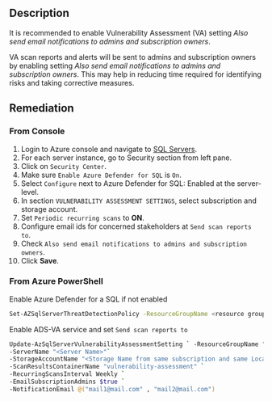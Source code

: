 ## Description

It is recommended to enable Vulnerability Assessment (VA) setting *Also send email notifications to admins and subscription owners*.

VA scan reports and alerts will be sent to admins and subscription owners by enabling setting *Also send email notifications to admins and subscription owners*. This may help in reducing time required for identifying risks and taking corrective measures.

## Remediation

### From Console

1. Login to Azure console and navigate to [SQL Servers](https://portal.azure.com/#create/Microsoft.SQLServer).
2. For each server instance, go to Security section from left pane.
3. Click on `Security Center`.
4. Make sure `Enable Azure Defender for SQL` is `On`.
5. Select `Configure` next to Azure Defender for SQL: Enabled at the server-level.
6. In section `VULNERABILITY ASSESSMENT SETTINGS`, select subscription and storage account.
7. Set `Periodic recurring scans` to **ON**.
8. Configure email ids for concerned stakeholders at `Send scan reports to`.
9. Check `Also send email notifications to admins and subscription owners`.
10. Click **Save**.

### From Azure PowerShell

Enable Azure Defender for a SQL if not enabled

```bash
Set-AZSqlServerThreatDetectionPolicy -ResourceGroupName <resource group name> -ServerName <server name> -EmailAdmins $True
```

Enable ADS-VA service and set `Send scan reports to`

```bash
Update-AzSqlServerVulnerabilityAssessmentSetting ` -ResourceGroupName "<resource group name>"`
-ServerName "<Server Name>"`
-StorageAccountName "<Storage Name from same subscription and same Location" `
-ScanResultsContainerName "vulnerability-assessment" `
-RecurringScansInterval Weekly `
-EmailSubscriptionAdmins $true `
-NotificationEmail @("mail1@mail.com" , "mail2@mail.com")
```